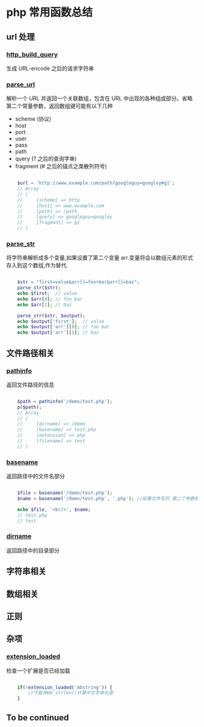 # php 常用函数总结



## url 处理

### [http_build_query](http://php.net/manual/zh/function.http-build-query.php)
生成 URL-encode 之后的请求字符串
### [parse_url](http://php.net/manual/zh/function.parse-url.php)
解析一个 URL 并返回一个关联数组，包含在 URL 中出现的各种组成部分。省略 第二个常量参数，返回数组键可能有以下几种
- scheme (协议)
- host
- port
- user
- pass
- path
- query (? 之后的查询字串)
- fragment (# 之后的锚点之类散列符号)
``` php

    $url = 'http://www.example.com/path?googleguy=googley#g1';
    // Array
    // (
    //     [scheme] => http
    //     [host] => www.example.com
    //     [path] => /path
    //     [query] => googleguy=googley
    //     [fragment] => g1
    // )

```

### [parse_str](http://php.net/manual/zh/function.parse-str.php)
将字符串解析成多个变量,如果设置了第二个变量 arr.变量将会以数组元素的形式存入到这个数组,作为替代.

``` php

    $str = "first=value&arr[]=foo+bar&arr[]=baz";
    parse_str($str);
    echo $first;  // value
    echo $arr[0]; // foo bar
    echo $arr[1]; // baz

    parse_str($str, $output);
    echo $output['first'];  // value
    echo $output['arr'][0]; // foo bar
    echo $output['arr'][1]; // baz

```

## 文件路径相关

### [pathinfo](http://php.net/manual/zh/function.pathinfo.php)
返回文件路径的信息
``` php

    $path = pathinfo('/demo/test.php');
    p($path);
    // Array
    // (
    //     [dirname] => /demo
    //     [basename] => test.php
    //     [extension] => php
    //     [filename] => test
    // )

```
### [basename](http://php.net/manual/zh/function.basename.php)
返回路径中的文件名部分

``` php

    $file = basename('/demo/test.php');
    $name = basename('/demo/test.php', '.php'); //如果文件名同 第二个参数相同也会被去掉

    echo $file, '<br/>', $name;
    // test.php
    // test

```

### [dirname](http://php.net/manual/zh/function.dirname.php)
返回路径中的目录部分

## 字符串相关




## 数组相关


## 正则

## 杂项

### [extension_loaded](http://php.net/manual/zh/function.extension-loaded.php)
检查一个扩展是否已经加载

```php

    if(!extension_loaded('mbstring')) {
        //不能用mb_strlen()计算中文字串长度
    }

```



## To be continued




